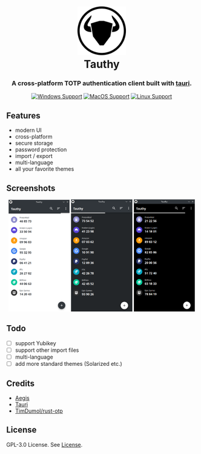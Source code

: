<h1 align="center">
  <img src="./assets/tauthy_bordered.png" alt="Tauthy" width="128" />
  <br>
  <div>Tauthy</div>
</h1>

<h3 align="center">
A cross-platform TOTP authentication client built with <a href="https://github.com/tauri-apps/tauri">tauri</a>.
</h3>

<div align="center">
  
[![Windows Support](https://img.shields.io/badge/Windows-0078D6?style=flat&logo=windows&logoColor=white)](https://github.com/pwltr/tauthy/releases)
[![MacOS Support](https://img.shields.io/badge/MACOS-adb8c5?style=flat&logo=macos&logoColor=white)](https://github.com/pwltr/tauthy/releases)
[![Linux Support](https://img.shields.io/badge/linux-1793D1?style=flat&logo=linux&logoColor=white)](https://github.com/pwltr/tauthy/releases)

</div>

## Features

- modern UI
- cross-platform
- secure storage
- password protection
- import / export
- multi-language
- all your favorite themes

## Screenshots

<div align="center">
  <img src="./screenshots/light1.png" alt="light1" width="32%" />
  <img src="./screenshots/dark1.png" alt="dark1" width="32%" />
  <img src="./screenshots/black1.png" alt="black1" width="32%" />
</div>

## Todo

- [ ] support Yubikey
- [ ] support other import files
- [ ] multi-language
- [ ] add more standard themes (Solarized etc.)

## Credits

- [Aegis](https://github.com/beemdevelopment/Aegis)
- [Tauri](https://tauri.studio)
- [TimDumol/rust-otp](https://github.com/TimDumol/rust-otp)

## License

GPL-3.0 License. See [License](./LICENSE).
